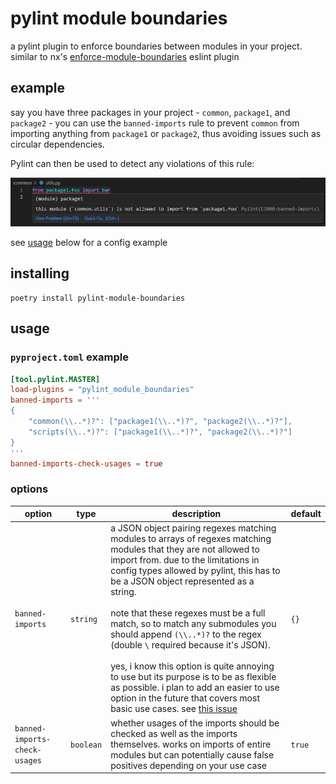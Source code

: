 # pylint module boundaries

a pylint plugin to enforce boundaries between modules in your project. similar to nx's
[enforce-module-boundaries](https://nx.dev/core-features/enforce-project-boundaries) eslint plugin

## example

say you have three packages in your project - `common`, `package1`, and `package2` - you can use the `banned-imports` rule to prevent `common` from importing anything from `package1` or `package2`, thus avoiding issues such as circular dependencies.

Pylint can then be used to detect any violations of this rule:

![](readme-images/img.png)

see [usage](/#usage) below for a config example

## installing

```
poetry install pylint-module-boundaries
```

## usage

### `pyproject.toml` example

```toml
[tool.pylint.MASTER]
load-plugins = "pylint_module_boundaries"
banned-imports = '''
{
    "common(\\..*)?": ["package1(\\..*)?", "package2(\\..*)?"],
    "scripts(\\..*)?": ["package1(\\..*)?", "package2(\\..*)?"]
}
'''
banned-imports-check-usages = true
```

### options

| option                        | type      | description                                                                                                                                                                                                                                                                                                                                                                                                                                                                                                                                                                                                                                                                                                  | default |
| ----------------------------- | --------- | ------------------------------------------------------------------------------------------------------------------------------------------------------------------------------------------------------------------------------------------------------------------------------------------------------------------------------------------------------------------------------------------------------------------------------------------------------------------------------------------------------------------------------------------------------------------------------------------------------------------------------------------------------------------------------------------------------------ | ------- |
| `banned-imports`              | `string`  | a JSON object pairing regexes matching modules to arrays of regexes matching modules that they are not allowed to import from. due to the limitations in config types allowed by pylint, this has to be a JSON object represented as a string.<br /><br />note that these regexes must be a full match, so to match any submodules you should append `(\\..*)?` to the regex (double `\` required because it's JSON).<br /><br />yes, i know this option is quite annoying to use but its purpose is to be as flexible as possible. i plan to add an easier to use option in the future that covers most basic use cases. see [this issue](https://github.com/DetachHead/pylint-module-boundaries/issues/10) | `{}`    |
| `banned-imports-check-usages` | `boolean` | whether usages of the imports should be checked as well as the imports themselves. works on imports of entire modules but can potentially cause false positives depending on your use case                                                                                                                                                                                                                                                                                                                                                                                                                                                                                                                   | `true`  |

